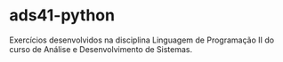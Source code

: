# ads41-python

Exercícios desenvolvidos na disciplina Linguagem de Programação II do curso de Análise e Desenvolvimento de Sistemas.
